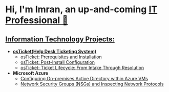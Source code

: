 <h1>
  Hi, I'm Imran, an up-and-coming <a href="https://www.linkedin.com/in/baroliaimran/">IT Professional 👋
</h1>

<h2>
  Information Technology Projects:
</h2>

- <b>osTicket(Help Desk Ticketing System)</b>
  - [osTicket: Prerequisites and Installation](https://github.com/baroliaimran/osticket-prereqs)
  - [osTicket: Post-Install Configuration](https://github.com/baroliaimran/post-install-config)
  - [osTicket: Ticket Lifecycle: From Intake Through Resolution](https://github.com/baroliaimran/ticket-lifecycle)
- <b>Microsoft Azure</b>
  - [Configuring On-premises Active Directory within Azure VMs](https://github.com/baroliaimran/configure-ad)
  - [Network Security Groups (NSGs) and Inspecting Network Protocols](https://github.com/baroliaimran/azure-network-protocols/)


<!--
**baroliaimran/baroliaimran** is a ✨ _special_ ✨ repository because its `README.md` (this file) appears on your GitHub profile.

Here are some ideas to get you started:

- 🔭 I’m currently working on ...
- 🌱 I’m currently learning ...
- 👯 I’m looking to collaborate on ...
- 🤔 I’m looking for help with ...
- 💬 Ask me about ...
- 📫 How to reach me: ...
- 😄 Pronouns: ...
- ⚡ Fun fact: ...
-->
